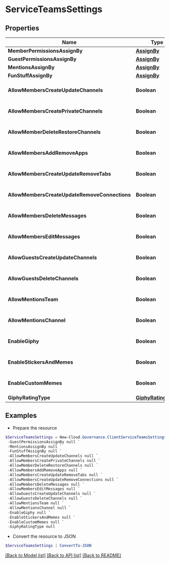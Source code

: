 # ServiceTeamsSettings
## Properties

Name | Type | Description | Notes
------------ | ------------- | ------------- | -------------
**MemberPermissionsAssignBy** | [**AssignBy**](AssignBy.md) |  | [optional] 
**GuestPermissionsAssignBy** | [**AssignBy**](AssignBy.md) |  | [optional] 
**MentionsAssignBy** | [**AssignBy**](AssignBy.md) |  | [optional] 
**FunStuffAssignBy** | [**AssignBy**](AssignBy.md) |  | [optional] 
**AllowMembersCreateUpdateChannels** | **Boolean** |  | [optional] [default to $false]
**AllowMembersCreatePrivateChannels** | **Boolean** |  | [optional] [default to $false]
**AllowMemberDeleteRestoreChannels** | **Boolean** |  | [optional] [default to $false]
**AllowMembersAddRemoveApps** | **Boolean** |  | [optional] [default to $false]
**AllowMembersCreateUpdateRemoveTabs** | **Boolean** |  | [optional] [default to $false]
**AllowMembersCreateUpdateRemoveConnections** | **Boolean** |  | [optional] [default to $false]
**AllowMembersDeleteMessages** | **Boolean** |  | [optional] [default to $false]
**AllowMembersEditMessages** | **Boolean** |  | [optional] [default to $false]
**AllowGuestsCreateUpdateChannels** | **Boolean** |  | [optional] [default to $false]
**AllowGuestsDeleteChannels** | **Boolean** |  | [optional] [default to $false]
**AllowMentionsTeam** | **Boolean** |  | [optional] [default to $false]
**AllowMentionsChannel** | **Boolean** |  | [optional] [default to $false]
**EnableGiphy** | **Boolean** |  | [optional] [default to $false]
**EnableStickersAndMemes** | **Boolean** |  | [optional] [default to $false]
**EnableCustomMemes** | **Boolean** |  | [optional] [default to $false]
**GiphyRatingType** | [**GiphyRatingType**](GiphyRatingType.md) |  | [optional] 

## Examples

- Prepare the resource
```powershell
$ServiceTeamsSettings = New-Cloud.Governance.ClientServiceTeamsSettings  -MemberPermissionsAssignBy null `
 -GuestPermissionsAssignBy null `
 -MentionsAssignBy null `
 -FunStuffAssignBy null `
 -AllowMembersCreateUpdateChannels null `
 -AllowMembersCreatePrivateChannels null `
 -AllowMemberDeleteRestoreChannels null `
 -AllowMembersAddRemoveApps null `
 -AllowMembersCreateUpdateRemoveTabs null `
 -AllowMembersCreateUpdateRemoveConnections null `
 -AllowMembersDeleteMessages null `
 -AllowMembersEditMessages null `
 -AllowGuestsCreateUpdateChannels null `
 -AllowGuestsDeleteChannels null `
 -AllowMentionsTeam null `
 -AllowMentionsChannel null `
 -EnableGiphy null `
 -EnableStickersAndMemes null `
 -EnableCustomMemes null `
 -GiphyRatingType null
```

- Convert the resource to JSON
```powershell
$ServiceTeamsSettings | ConvertTo-JSON
```

[[Back to Model list]](../README.md#documentation-for-models) [[Back to API list]](../README.md#documentation-for-api-endpoints) [[Back to README]](../README.md)

